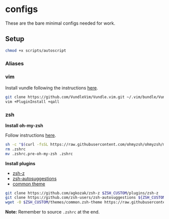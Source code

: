 # configs

These are the bare minimal configs needed for work.

## Setup

```sh
chmod +x scripts/autoscript
```

### Aliases

### vim

Install vundle following the instructions [here](https://github.com/VundleVim/Vundle.vim#quick-start).

```sh
git clone https://github.com/VundleVim/Vundle.vim.git ~/.vim/bundle/Vundle.vim
vim +PluginInstall +qall
```

### zsh

**Install oh-my-zsh**

Follow instructions [here]().

```sh
sh -c "$(curl -fsSL https://raw.githubusercontent.com/ohmyzsh/ohmyzsh/master/tools/install.sh)"
rm .zshrc
mv .zshrc.pre-oh-my-zsh .zshrc
```

**Install plugins**

- [zsh-z](https://github.com/agkozak/zsh-z#installation)
- [zsh-autosuggestions](https://github.com/zsh-users/zsh-autosuggestions/blob/master/INSTALL.md)
- [common theme](https://github.com/jackharrisonsherlock/common#installation)

```sh
git clone https://github.com/agkozak/zsh-z $ZSH_CUSTOM/plugins/zsh-z
git clone https://github.com/zsh-users/zsh-autosuggestions ${ZSH_CUSTOM:-~/.oh-my-zsh/custom}/plugins/zsh-autosuggestions
wget -O $ZSH_CUSTOM/themes/common.zsh-theme https://raw.githubusercontent.com/jackharrisonsherlock/common/master/common.zsh-theme
```

**Note:** Remember to source `.zshrc` at the end.
